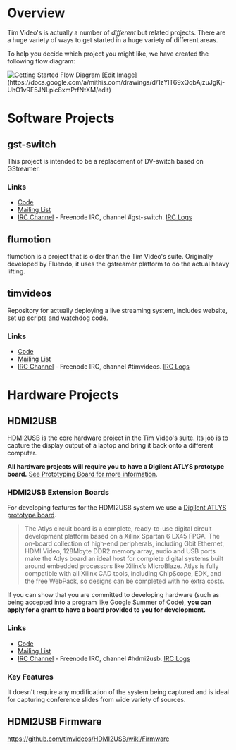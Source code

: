 # Overview

Tim Video's is actually a number of *different* but related projects. There are a huge variety of ways to get started in a huge variety of different areas.

To help you decide which project you might like, we have created the following flow diagram:

<img src="https://docs.google.com/drawings/d/1zYlT69xQqbAjzuJgKj-UhO1vRF5JNLpic8xmPrfNtXM/pub?w=960&h=720" usemap="#wiki-flow-diagram-map" alt="Getting Started Flow Diagram">
<map name="wiki-flow-diagram-map">
 <area shape="rect" coords="47,458,197,549"  href="https://github.com/timvideos/getting-started/issues?labels=Extension+Boards"
  title="HDMI2USB Extension Board Tasks">
 <area shape="rect" coords="209,463,360,552" href="https://github.com/timvideos/getting-started/issues?labels=Firmware"
  title="HDMI2USB Firmware Tasks">
 <area shape="rect" coords="451,466,602,550" href="https://github.com/timvideos/getting-started/issues?labels=gst-switch"
  title="gst-switch Tasks">
 <area shape="rect" coords="449,557,600,642" href="https://github.com/timvideos/getting-started/issues?labels=gstreamer"
  title="gstreamer Tasks" />
 <area shape="rect" coords="615,462,763,550" href="https://github.com/timvideos/getting-started/issues?labels=flumotion"
  title="flumotion Tasks">
 <area shape="rect" coords="773,462,923,551" href="https://github.com/timvideos/getting-started/issues?labels=timvideos"
  title="Tim Video's Website">
 <area shape="rect" coords="586,65,723,215"  href="https://github.com/timvideos/getting-started/issues?labels=Software"
  title="Software Tasks">
 <area shape="rect" coords="228,65,374,210"  href="https://github.com/timvideos/getting-started/issues?labels=Hardware"
  title="Hardware Tasks">
 <area shape="rect" coords="209,301,355,444" href="https://github.com/timvideos/getting-started/issues?labels=Firmware"
  title="Firmware Tasks">
 <area shape="rect" coords="453,296,598,448" href="https://github.com/timvideos/getting-started/issues?labels=C"
  title="C Tasks">
 <area shape="rect" coords="615,298,760,449" href="https://github.com/timvideos/getting-started/issues?labels=Python"
  title="Python Tasks">
 <area shape="rect" coords="774,298,927,448" href="https://github.com/timvideos/getting-started/issues?labels=Web"
  title="Web Tasks">
</map>
[Edit Image](https://docs.google.com/a/mithis.com/drawings/d/1zYlT69xQqbAjzuJgKj-UhO1vRF5JNLpic8xmPrfNtXM/edit)

# Software Projects

## gst-switch

This project is intended to be a replacement of DV-switch based on GStreamer.

### Links

 * [Code](http://github.com/timvideos/gst-switch)
 * [Mailing List](https://groups.google.com/group/gst-switch)
 * [IRC Channel](irc://irc.freenode.org/#gst-switch) - Freenode IRC, channel #gst-switch. [IRC Logs]()

## flumotion

flumotion is a project that is older than the Tim Video's suite. Originally developed by Fluendo, it uses the gstreamer platform to do the actual heavy lifting.

## timvideos

Repository for actually deploying a live streaming system, includes website, set up scripts and watchdog code.

### Links

 * [Code](http://github.com/timvideos/timvideos)
 * [Mailing List](https://groups.google.com/group/timvideos)
 * [IRC Channel](irc://irc.freenode.org/#timvideos) - Freenode IRC, channel #timvideos. [IRC Logs]()

# Hardware Projects

## HDMI2USB

HDMI2USB is the core hardware project in the Tim Video's suite. Its job is to capture the display output of a laptop and bring it back onto a different computer.

**All hardware projects will require you to have a Digilent ATLYS prototype board.** [See Prototyping Board for more information](https://github.com/timvideos/getting-started/wiki/Ideas-Page#prototyping-board).


### HDMI2USB Extension Boards
For developing features for the HDMI2USB system we use a [Digilent ATLYS prototype board](http://digilentinc.com/Products/Detail.cfm?NavPath=2,400,836&Prod=ATLYS).

> The Atlys circuit board is a complete, ready-to-use digital circuit development platform
> based on a Xilinx Spartan 6 LX45 FPGA. The on-board collection of high-end peripherals,
> including Gbit Ethernet, HDMI Video, 128Mbyte DDR2 memory array, audio and USB ports make
> the Atlys board an ideal host for complete digital systems built around embedded
> processors like Xilinx’s MicroBlaze. Atlys is fully compatible with all Xilinx CAD tools,
> including ChipScope, EDK, and the free WebPack, so designs can be completed with no extra
> costs.

If you can show that you are committed to developing hardware (such as being accepted into a program like Google Summer of Code), **you can apply for a grant to have a board provided to you for development.**

### Links

 * [Code](http://github.com/timvideos/HDMI2USB.git)
 * [Mailing List](https://groups.google.com/group/hdmi2usb?hl=en-GB)
 * [IRC Channel](irc://irc.freenode.org/#hdmi2usb) - Freenode IRC, channel #hdmi2usb. [IRC Logs]()


### Key Features
It doesn't require any modification of the system being captured and is ideal for capturing conference slides from wide variety of sources.

## HDMI2USB Firmware 
https://github.com/timvideos/HDMI2USB/wiki/Firmware

